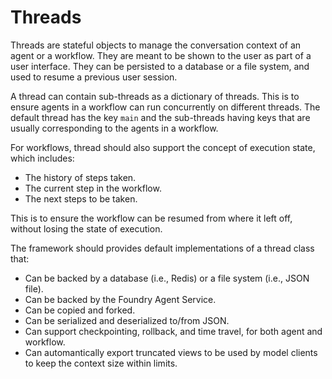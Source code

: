# Threads

Threads are stateful objects to manage the conversation context of an agent or a workflow.
They are meant to be shown to the user as part of a user interface.
They can be persisted to a database or a file system, and used to
resume a previous user session.

A thread can contain sub-threads as a dictionary of threads. 
This is to ensure agents in a workflow can run concurrently on different threads.
The default thread has the key `main` and the sub-threads having keys that are usually
corresponding to the agents in a workflow.

For workflows, thread should also support the concept of execution state, which includes:
- The history of steps taken.
- The current step in the workflow.
- The next steps to be taken.

This is to ensure the workflow can be resumed from where it left off, without losing
the state of execution.

The framework should provides default implementations of a thread class that:
- Can be backed by a database (i.e., Redis) or a file system (i.e., JSON file).
- Can be backed by the Foundry Agent Service.
- Can be copied and forked.
- Can be serialized and deserialized to/from JSON.
- Can support checkpointing, rollback, and time travel, for both agent and workflow.
- Can automantically export truncated views to be used by model clients to keep the context size within limits.
